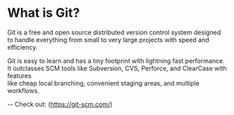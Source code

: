 # What is Git?
Git is a free and open source distributed version control system designed  
to handle everything from small to very large projects with speed and efficiency.

Git is easy to learn and has a tiny footprint with lightning fast performance.  
It outclasses SCM tools like Subversion, CVS, Perforce, and ClearCase with features  
like cheap local branching, convenient staging areas, and multiple workflows.

-- Check out: (https://git-scm.com/)

